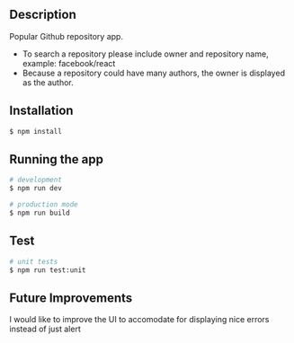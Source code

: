 ## Description

Popular Github repository app.

- To search a repository please include owner and repository name, example: facebook/react
- Because a repository could have many authors, the owner is displayed as the author.

## Installation

```bash
$ npm install
```

## Running the app

```bash
# development
$ npm run dev

# production mode
$ npm run build
```

## Test

```bash
# unit tests
$ npm run test:unit
```

## Future Improvements

I would like to improve the UI to accomodate for displaying nice errors instead of just alert
